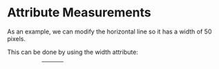 # Attribute Measurements
As an example, we can modify the horizontal line so it has a width of 50 pixels.

This can be done by using the width attribute:
>> <hr width="50px" />
